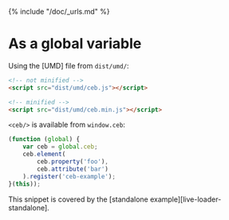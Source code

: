 {% include "/doc/_urls.md" %}
# As a global variable

Using the [UMD] file from `dist/umd/`:

```html
<!-- not minified -->
<script src="dist/umd/ceb.js"></script>
```

```html
<!-- minified -->
<script src="dist/umd/ceb.min.js"></script>
```

`<ceb/>` is available from `window.ceb`:

```javascript
(function (global) {
    var ceb = global.ceb;
    ceb.element(
        ceb.property('foo'),
        ceb.attribute('bar')
    ).register('ceb-example');
}(this));
```

This snippet is covered by the [standalone example][live-loader-standalone].
